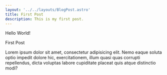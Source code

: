```yaml
---
layout: '../../layouts/BlogPost.astro'
title: First Post
description: This is my first post.
---
```


Hello World!

First Post

Lorem ipsum dolor sit amet, consectetur adipisicing elit. Nemo eaque soluta optio impedit dolore hic, exercitationem, illum quasi quas corrupti repellendus, dicta voluptas labore cupiditate placeat quis atque distinctio modi?